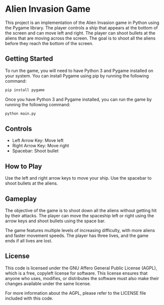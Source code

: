 # Alien Invasion Game

This project is an implementation of the Alien Invasion game in Python using the Pygame library. The player controls a ship that appears at the bottom of the screen and can move left and right. The player can shoot bullets at the aliens that are moving across the screen. The goal is to shoot all the aliens before they reach the bottom of the screen.

## Getting Started

To run the game, you will need to have Python 3 and Pygame installed on your system. You can install Pygame using pip by running the following command:

```bash
pip install pygame
```

Once you have Python 3 and Pygame installed, you can run the game by running the following command:

<!--
```bash
python alien_invasion.py
```
<!--  -->
```bash
python main.py
```

## Controls

* Left Arrow Key: Move left
* Right Arrow Key: Move right
* Spacebar: Shoot bullet


## How to Play

Use the left and right arrow keys to move your ship. Use the spacebar to shoot bullets at the aliens.

## Gameplay

The objective of the game is to shoot down all the aliens without getting hit by their attacks. The player can move the spaceship left or right using the arrow keys and shoot bullets using the space bar.

The game features multiple levels of increasing difficulty, with more aliens and faster movement speeds. The player has three lives, and the game ends if all lives are lost.

## License

This code is licensed under the GNU Affero General Public License (AGPL), which is a free, copyleft license for software. This license ensures that anyone who uses, modifies, or distributes the software must also make their changes available under the same license.

For more information about the AGPL, please refer to the LICENSE file included with this code.
